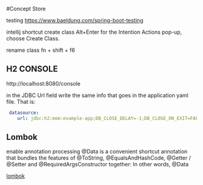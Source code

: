 #Concept Store

testing
https://www.baeldung.com/spring-boot-testing

intellij shortcut
create class
 Alt+Enter for the Intention Actions pop-up, choose Create Class.

rename class
fn + shift + f6

## H2 CONSOLE
http://localhost:8080/console

in the JDBC Url field write the same info that goes in the application yaml file. 
That is: 
```yaml
 datasource:
    url: jdbc:h2:mem:example-app;DB_CLOSE_DELAY=-1;DB_CLOSE_ON_EXIT=FALSE
```

## Lombok
enable annotation processing
@Data is a convenient shortcut annotation that bundles the features of @ToString, @EqualsAndHashCode, @Getter / @Setter and @RequiredArgsConstructor together: In other words, @Data

[lombok](https://projectlombok.org/features/Data)